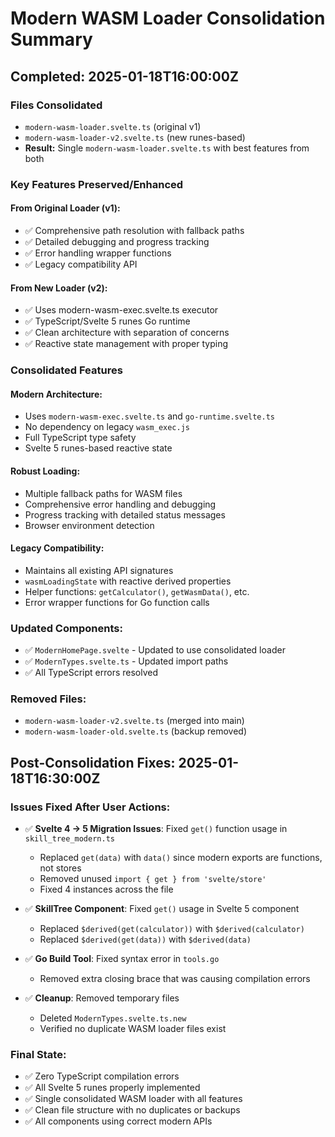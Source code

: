 # Modern WASM Loader Consolidation Summary

## Completed: 2025-01-18T16:00:00Z

### Files Consolidated
- `modern-wasm-loader.svelte.ts` (original v1)
- `modern-wasm-loader-v2.svelte.ts` (new runes-based)
- **Result:** Single `modern-wasm-loader.svelte.ts` with best features from both

### Key Features Preserved/Enhanced

#### From Original Loader (v1):
- ✅ Comprehensive path resolution with fallback paths
- ✅ Detailed debugging and progress tracking  
- ✅ Error handling wrapper functions
- ✅ Legacy compatibility API

#### From New Loader (v2):
- ✅ Uses modern-wasm-exec.svelte.ts executor
- ✅ TypeScript/Svelte 5 runes Go runtime
- ✅ Clean architecture with separation of concerns
- ✅ Reactive state management with proper typing

### Consolidated Features

#### Modern Architecture:
- Uses `modern-wasm-exec.svelte.ts` and `go-runtime.svelte.ts`
- No dependency on legacy `wasm_exec.js`
- Full TypeScript type safety
- Svelte 5 runes-based reactive state

#### Robust Loading:
- Multiple fallback paths for WASM files
- Comprehensive error handling and debugging
- Progress tracking with detailed status messages
- Browser environment detection

#### Legacy Compatibility:
- Maintains all existing API signatures
- `wasmLoadingState` with reactive derived properties
- Helper functions: `getCalculator()`, `getWasmData()`, etc.
- Error wrapper functions for Go function calls

### Updated Components:
- ✅ `ModernHomePage.svelte` - Updated to use consolidated loader
- ✅ `ModernTypes.svelte.ts` - Updated import paths
- ✅ All TypeScript errors resolved

### Removed Files:
- `modern-wasm-loader-v2.svelte.ts` (merged into main)
- `modern-wasm-loader-old.svelte.ts` (backup removed)

## Post-Consolidation Fixes: 2025-01-18T16:30:00Z

### Issues Fixed After User Actions:
- ✅ **Svelte 4 → 5 Migration Issues**: Fixed `get()` function usage in `skill_tree_modern.ts`
  - Replaced `get(data)` with `data()` since modern exports are functions, not stores
  - Removed unused `import { get } from 'svelte/store'`
  - Fixed 4 instances across the file

- ✅ **SkillTree Component**: Fixed `get()` usage in Svelte 5 component
  - Replaced `$derived(get(calculator))` with `$derived(calculator)`
  - Replaced `$derived(get(data))` with `$derived(data)`

- ✅ **Go Build Tool**: Fixed syntax error in `tools.go`
  - Removed extra closing brace that was causing compilation errors

- ✅ **Cleanup**: Removed temporary files
  - Deleted `ModernTypes.svelte.ts.new`
  - Verified no duplicate WASM loader files exist

### Final State:
- ✅ Zero TypeScript compilation errors
- ✅ All Svelte 5 runes properly implemented
- ✅ Single consolidated WASM loader with all features
- ✅ Clean file structure with no duplicates or backups
- ✅ All components using correct modern APIs
